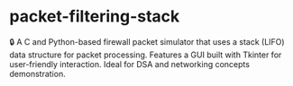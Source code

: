 # packet-filtering-stack
🔒 A C and Python-based firewall packet simulator that uses a stack (LIFO) data structure for packet processing. Features a GUI built with Tkinter for user-friendly interaction. Ideal for DSA and networking concepts demonstration.
